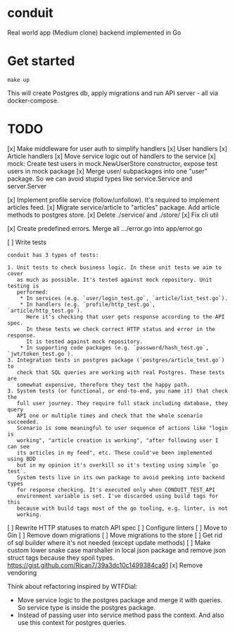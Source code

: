 # conduit

Real world app (Medium clone) backend implemented in Go

# Get started

    make up

This will create Postgres db, apply migrations and run API server - all via
docker-compose.

# TODO

[x] Make middleware for user auth to simplify handlers
    [x] User handlers
    [x] Article handlers
[x] Move service logic out of handlers to the service
[x] mock: Create test users in mock.NewUserStore constructor, expose test users
    in mock package
[x] Merge user/ subpackages into one "user" package. So we can avoid stupid
    types like service.Service and server.Server

[x] Implement profile service (follow/unfollow). It's required to implement
    articles feed.
[x] Migrate service/article to "articles" package. Add article methods to
    postgres store.
[x] Delete ./service/ and ./store/
[x] Fix cli util

[x] Create predefined errors. Merge all .../error.go into app/error.go

[ ] Write tests

    conduit has 3 types of tests:

    1. Unit tests to check business logic. In these unit tests we aim to cover
       as much as possible. It's tested against mock repository. Unit testing is
       performed:
        * In services (e.g. `user/login_test.go`, `article/list_test.go`).
        * In handlers (e.g. `profile/http_test.go`, `article/http_test.go`).
          Here it's checking that user gets response according to the API spec.
          In these tests we check correct HTTP status and error in the response.
          It is tested against mock repository.
        * In supporting code packages (e.g. `password/hash_test.go`, `jwt/token_test.go`).
    3. Integration tests in postgres package (`postgres/article_test.go`) to
       check that SQL queries are working with real Postgres. These tests are
       somewhat expensive, therefore they test the happy path.
    3. System tests (or functional, or end-to-end, you name it) that check the
       full user journey. They require full stack including database, they query
       API one or multiple times and check that the whole scenario succeeded.
       Scenario is some meaningful to user sequence of actions like "login is
       working", "article creation is working", "after following user I can see
       its articles in my feed", etc. These could've been implemented using BDD
       but in my opinion it's overkill so it's testing using simple `go test`.
       System tests live in its own package to avoid peeking into backend types
       for response checking. It's executed only when CONDUIT_TEST_API
       environment variable is set. I've discarded using build tags for this
       because with build tags most of the go tooling, e.g. linter, is not
       working.

[ ] Rewrite HTTP statuses to match API spec
[ ] Configure linters
[ ] Move to Gin
[ ] Remove down migrations
[ ] Move migrations to the store
[ ] Get rid of sql builder where it's not needed (except update methods)
[ ] Make custom lower snake case marshaller in local json package and remove
    json struct tags because they spoil types.
    https://gist.github.com/Rican7/39a3dc10c1499384ca91
[x] Remove vendoring

Think about refactoring inspired by WTFDial:

- Move service logic to the postgres package and merge it with queries. So
  service type is inside the postgres package.
- Instead of passing user into service method pass the context. And also use
  this context for postgres queries.
